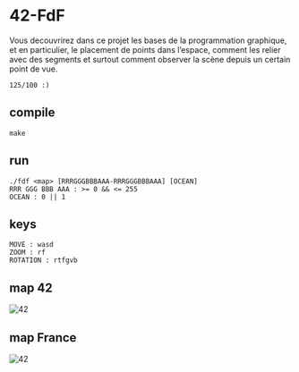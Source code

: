 # 42-FdF
Vous decouvrirez dans ce projet les bases de la programmation graphique, et en particulier, le placement de points dans l’espace, comment les relier avec des segments et surtout comment observer la scène depuis un certain point de vue.

	125/100 :)

## compile

	make

## run

	./fdf <map> [RRRGGGBBBAAA-RRRGGGBBBAAA] [OCEAN]
	RRR GGG BBB AAA : >= 0 && <= 255
	OCEAN : 0 || 1
	
## keys
	MOVE : wasd
	ZOOM : rf
	ROTATION : rtfgvb

## map 42
![42](http://img4.hostingpics.net/pics/361908ScreenShot20160315at72844PM.png)

## map France
![42](http://img4.hostingpics.net/pics/121297ScreenShot20160315at75243PM.png)
